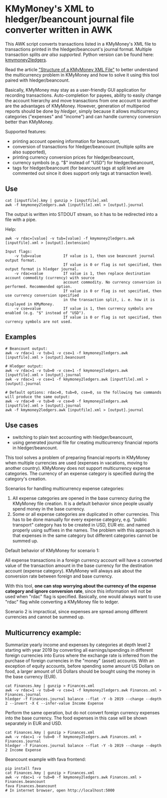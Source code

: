 # KMyMoney's XML to hledger/beancount journal file converter written in AWK

This AWK script converts transactions listed in a KMyMoney's XML file to transactions printed in the hledger/beancount's
journal format. Multiple transaction splits *are also supported*. Python version can be found here: [kmymoney2ledgers](https://github.com/isabekov/kmymoney2ledgers).

Read the article ["Structure of a KMyMoney XML File"](https://www.isabekov.pro/structure-of-a-kmymoney-xml-file/) to
better understand the multicurrency problem in KMyMoney and how to solve it using this tool paired with hledger/beancount.

Basically, KMyMoney may stay as a user-friendly GUI application for recording transactions.
Auto-completion for payees, ability to easily change the account hierarchy and move transactions from one account
to another are the advantages of KMyMoney. However, generation of multiperiod reports should be done by *hledger*, simply because
it allows multicurrency categories ("expenses" and "income") and can handle currency conversion better than KMyMoney.

Supported features:
- printing account opening information for beancount,
- conversion of transactions for hledger/beancount (multiple splits are also supported),
- printing currency conversion prices for hledger/beancount,
- currency symbols (e.g. "$" instead of "USD") for hledger/beancount,
- tags for hledger/beancount (for beancount tags at split level are commented out since it does support only tags at transaction level).

## Use

    cat [inputfile].kmy | gunzip > [inputfile].xml
    awk -f kmymoney2ledgers.awk [inputfile].xml > [output].journal

The output is written into STDOUT stream, so it has to be redirected into a file with a pipe.

Help:

    awk -v rdac=[value] -v tub=[value] -f kmymoney2ledgers.awk [inputfile].xml > [output].[extension]

    Input flags:
        -v tub=value          If value is 1, then use beancount journal output format.
                              If value is 0 or flag is not specified, then output format is hledger journal.
        -v rdac=value         If value is 1, then replace destination account commodity (currency) with source
                              account commodity. No currency conversion is performed. Recommended option.
                              If value is 0 or flag is not specified, then use currency conversion specified
                              in the transaction split, i. e. how it is displayed in KMyMoney.
        -v cse=value          If value is 1, then currency symbols are enabled (e.g. "$" instead of "USD").
                              If value is 0 or flag is not specified, then currency symbols are not used.

## Examples

    # Beancount output:
    awk -v rdac=1 -v tub=1 -v cse=1 -f kmymoney2ledgers.awk [inputfile].xml > [output].beancount

    # Hledger output:
    awk -v rdac=1 -v tub=0 -v cse=1 -f kmymoney2ledgers.awk [inputfile].xml > [output].journal
    awk -v rdac=1 -v cse=1 -f kmymoney2ledgers.awk [inputfile].xml > [output].journal

    # Default options: rdac=0, tub=0, cse=0, so the following two commands will produce the same output:
    awk -v rdac=0 -v tub=0 -v cse=0 -f kmymoney2ledgers.awk [inputfile].xml > [output].journal
    awk -f kmymoney2ledgers.awk [inputfile].xml > [output].journal

## Use cases

- switching to plain text accounting with hledger/beancount,
- using generated journal file for creating multicurrency financial reports in hledger/beancount.

 This tool solves a problem of preparing financial reports in KMyMoney when multiple currencies are used (expenses in vacations, moving to another country).
 KMyMoney does not support multicurrency expense categories. The currency of an expense category is specified during the category's creation.

 Scenarios for handling multicurrency expense categories:
 1) All expense categories are opened in the base currency during the KMyMoney file creation.
    It is a default behavior since people usually spend money in the base currency.
 2) Some or all expense categories are duplicated in other currencies.
    This has to be done manually for every expense category, e.g. "public transport" category has to be
    created in USD, EUR etc. and named properly using suffixes in the names. The problem with this approach is
    that expenses in the same category but different categories cannot be summed up.

 Default behavior of KMyMoney for scenario 1:

 All expense transactions in a foreign currency account will have a converted value of
 the transaction amount in the base currency for the destination account (expense category).
 KMyMoney will always ask about the conversion rate between foreign and base currency.

 With this tool, **one can stop worrying about the currency of the expense category and ignore conversion rate**,
 since this information will not be used when "rdac" flag is specified. Basically, one would always want to use "rdac" flag while converting a KMyMoney file to ledger.

 Scenario 2 is impractical, since expenses are spread among different currencies and cannot be summed up.

## Multicurrency example:

 Summarize yearly income and expenses by categories at depth level 2 starting with year 2019 by converting all earnings/spendings
 in different foreign currencies into Euros where the exchange rate is inferred from the purchase of foreign currencies in
 the "money" (asset) accounts. With an exception of equity accounts, before spending some amount US Dollars on food,
 a larger amount of US Dollars should be bought using the money in the base currency (EUR).

    cat Finances.kmy | gunzip > Finances.xml
    awk -v rdac=1 -v tub=0 -v cse=1 -f kmymoney2ledgers.awk Finances.xml > Finances.journal
    hledger -f Finances.journal balance --flat -Y -b 2019 --change --depth 2 --invert -X € --infer-value Income Expense

 Perform the same operation, but do not convert foreign currency expenses into the base currency. The food expenses in
 this case will be shown separately in EUR and USD.

    cat Finances.kmy | gunzip > Finances.xml
    awk -v rdac=1 -v tub=0 -f kmymoney2ledgers.awk Finances.xml > Finances.journal
    hledger -f Finances.journal balance --flat -Y -b 2019 --change --depth 2 Income Expense

 Beancount example with fava frontend:

    pip install fava
    cat Finances.kmy | gunzip > Finances.xml
    awk -v rdac=1 -v tub=0 -f kmymoney2ledgers.awk Finances.xml > Finances.beancount
    fava Finances.beancount
    # In internet browser, open http://localhost:5000
